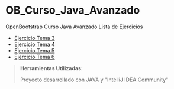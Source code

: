 # OB_Curso_Java_Avanzado
OpenBootstrap Curso Java Avanzado
Lista de Ejercicios
- [Ejercicio Tema 3](EjerciciosTema03/)
- [Ejercicio Tema 4](EjerciciosTema04/)
- [Ejercicio Tema 5](EjerciciosTema05/)
- [Ejercicio Tema 6](EjerciciosTema06/)

> **Herramientas Utilizadas:**
>
> Proyecto desarrollado con JAVA y "IntelliJ IDEA Community" 